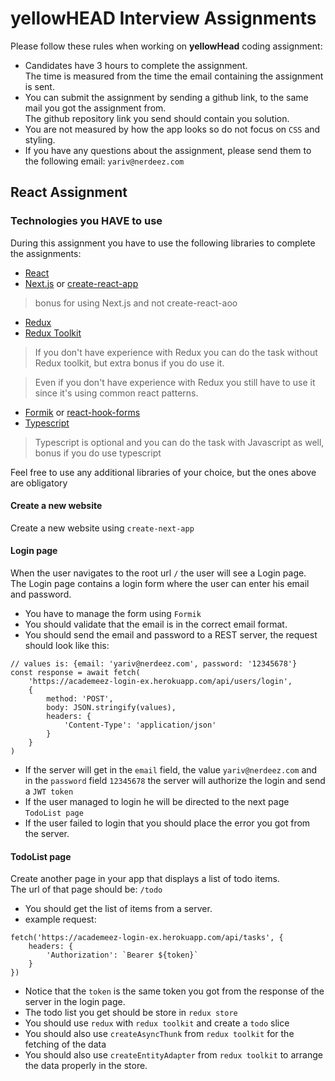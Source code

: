 # yellowHEAD Interview Assignments

Please follow these rules when working on **yellowHead** coding assignment:

- Candidates have 3 hours to complete the assignment.  
The time is measured from the time the email containing the assignment is sent.
- You can submit the assignment by sending a github link, to the same mail you got the assignment from.  
The github repository link you send should contain you solution.
- You are not measured by how the app looks so do not focus on `CSS` and styling.
- If you have any questions about the assignment, please send them to the following email: `yariv@nerdeez.com`

## React Assignment


### Technologies you **HAVE** to use

During this assignment you have to use the following libraries to complete the assignments:

- [React](https://reactjs.org/)
- [Next.js](https://nextjs.org/) or 
[create-react-app](https://reactjs.org/docs/create-a-new-react-app.html)  
> bonus for using Next.js and not create-react-aoo
- [Redux](https://redux.js.org/)
- [Redux Toolkit](https://redux-toolkit.js.org/)  
> If you don't have experience with Redux you can do the task without Redux toolkit, but extra bonus if you do use it.  

> Even if you don't have experience with Redux you still have to use it since it's using common react patterns.
- [Formik](https://formik.org/) or [react-hook-forms](https://react-hook-form.com/)
- [Typescript](https://www.typescriptlang.org/)
> Typescript is optional and you can do the task with Javascript as well, bonus if you do use typescript

Feel free to use any additional libraries of your choice, but the ones above are obligatory

#### Create a new website

Create a new website using `create-next-app`

#### Login page

When the user navigates to the root url `/` the user will see a Login page.  
The Login page contains a login form where the user can enter his email and password.  
- You have to manage the form using `Formik`  
- You should validate that the email is in the correct email format.  
- You should send the email and password to a REST server, the request should look like this:

```
// values is: {email: 'yariv@nerdeez.com', password: '12345678'}
const response = await fetch(
	'https://academeez-login-ex.herokuapp.com/api/users/login',
	{
		method: 'POST',
		body: JSON.stringify(values),
		headers: {
			'Content-Type': 'application/json'
		}
	}
)
```

- If the server will get in the `email` field, the value `yariv@nerdeez.com` and in the `password` field `12345678` the server will authorize the login and send a `JWT token`
- If the user managed to login he will be directed to the next page `TodoList page`
- If the user failed to login that you should place the error you got from the server.

#### TodoList page

Create another page in your app that displays a list of todo items.  
The url of that page should be: `/todo`

- You should get the list of items from a server.
- example request:

```
fetch('https://academeez-login-ex.herokuapp.com/api/tasks', {
	headers: {
		'Authorization': `Bearer ${token}`
	}
})
```

- Notice that the `token` is the same token you got from the response of the server in the login page.
- The todo list you get should be store in `redux store` 
- You should use `redux` with `redux toolkit` and create a `todo` slice
- You should also use `createAsyncThunk` from `redux toolkit` for the fetching of the data
- You should also use `createEntityAdapter` from `redux toolkit` to arrange the data properly in the store.





